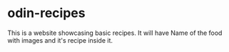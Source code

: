 # odin-recipes
This is a website showcasing basic recipes. It will have Name of the food with images and it's recipe inside it.
